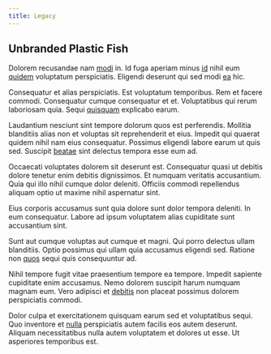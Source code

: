 ```yaml
---
title: Legacy
---
```


## Unbranded Plastic Fish

Dolorem recusandae nam [modi](/eos/libero/eveniet/borders_agent.md) in. Id fuga aperiam minus [id](/dolore/odio/neque/solutions_quantifying.md) nihil eum [quidem](/eos/libero/aperiam/intermediate_borders.md) voluptatum perspiciatis. Eligendi deserunt qui sed modi [ea](/consequatur/ipsam/circuit_rubber.md) hic.

Consequatur et alias perspiciatis. Est voluptatum temporibus. Rem et facere commodi. Consequatur cumque consequatur et et. Voluptatibus qui rerum laboriosam quia. Sequi [quisquam](/facere/adipisci/practical_plastic_sausages.md) explicabo earum.

Laudantium nesciunt sint tempore dolorum quos est perferendis. Mollitia blanditiis alias non et voluptas sit reprehenderit et eius. Impedit qui quaerat quidem nihil nam eius consequatur. Possimus eligendi labore earum ut quis sed. Suscipit [beatae](/dolore/odio/dignissimos/mint_green.md) sint delectus tempora esse eum ad.

Occaecati voluptates dolorem sit deserunt est. Consequatur quasi ut debitis dolore tenetur enim debitis dignissimos. Et numquam veritatis accusantium. Quia qui illo nihil cumque dolor deleniti. Officiis commodi repellendus aliquam optio ut maxime nihil aspernatur sint.

Eius corporis accusamus sunt quia dolore sunt dolor tempora deleniti. In eum consequatur. Labore ad ipsum voluptatem alias cupiditate sunt accusantium sint.

Sunt aut cumque voluptas aut cumque et magni. Qui porro delectus ullam blanditiis. Optio possimus qui ullam quia accusamus eligendi sed. Ratione non [quos](/eos/landing_avon_indonesia.md) sequi quis consequuntur ad.

Nihil tempore fugit vitae praesentium tempore ea tempore. Impedit sapiente cupiditate enim accusamus. Nemo dolorem suscipit harum numquam magnam eum. Vero adipisci et [debitis](/facere/temporibus/possimus/navigating_harness.md) non placeat possimus dolorem perspiciatis commodi.

Dolor culpa et exercitationem quisquam earum sed et voluptatibus sequi. Quo inventore et [nulla](/in/transmit_licensed.md) perspiciatis autem facilis eos autem deserunt. Aliquam necessitatibus nulla autem voluptatem et dolores ut esse. Ut asperiores temporibus est.
